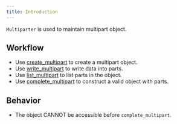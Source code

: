 ```yaml
---
title: Introduction
---
```


`Multiparter` is used to maintain multipart object.

## Workflow

- Use [create_multipart](./create_multipart.md) to create a multipart object.
- Use [write_multipart](./write_multipart.md) to write data into parts.
- Use [list_multipart](./list_multipart.md) to list parts in the object.
- Use [complete_multipart](./complete_multipart.md) to construct a valid object with parts.

## Behavior

- The object CANNOT be accessible before `complete_multipart`.